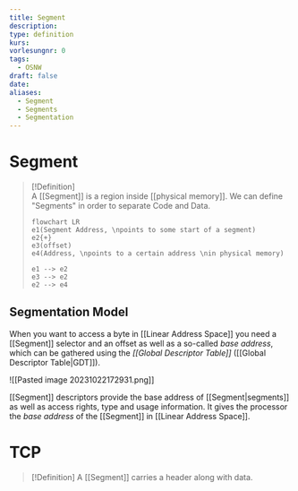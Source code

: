 ```yaml
---
title: Segment
description: 
type: definition
kurs: 
vorlesungnr: 0
tags:
  - OSNW
draft: false
date: 
aliases:
  - Segment
  - Segments
  - Segmentation
---
```

# Segment

> [!Definition]  
> A [[Segment]] is a region inside [[physical memory]]. We can define "Segments" in order to separate Code and Data.
> 
> ```mermaid
> flowchart LR
> e1(Segment Address, \npoints to some start of a segment)
> e2{+}
> e3(offset)
> e4(Address, \npoints to a certain address \nin physical memory)
> 
> e1 --> e2
> e3 --> e2
> e2 --> e4
> ```

## Segmentation Model

When you want to access a byte in [[Linear Address Space]] you need a [[Segment]] selector and an offset as well as a so-called *base address*, which can be gathered using the *[[Global Descriptor Table]]* ([[Global Descriptor Table|GDT]]).

![[Pasted image 20231022172931.png]]

[[Segment]] descriptors provide the base address of [[Segment|segments]] as well as access rights, type and usage information. It gives the processor the *base address* of the [[Segment]] in [[Linear Address Space]].

# TCP

>[!Definition]
>A [[Segment]] carries a header along with data.


